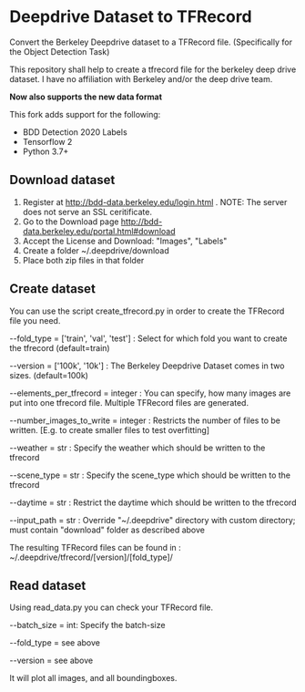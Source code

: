# Deepdrive Dataset to TFRecord
Convert the Berkeley Deepdrive dataset to a TFRecord file. (Specifically for the Object Detection Task)

This repository shall help to create a tfrecord file for the berkeley deep drive dataset. I have no affiliation with Berkeley and/or the deep drive team.

**Now also supports the new data format**

This fork adds support for the following:
  * BDD Detection 2020 Labels
  * Tensorflow 2
  * Python 3.7+

## Download dataset

1. Register at http://bdd-data.berkeley.edu/login.html . NOTE: The server does not serve an SSL ceritificate.
2. Go to the Download page http://bdd-data.berkeley.edu/portal.html#download
3. Accept the License and Download: "Images", "Labels"
4. Create a folder ~/.deepdrive/download
5. Place both zip files in that folder

## Create dataset

You can use the script create_tfrecord.py in order to create the TFRecord file you need.

--fold_type = \['train', 'val', 'test'\] : Select for which fold you want to create the tfrecord (default=train)


--version = \['100k', '10k'\] : The Berkeley Deepdrive Dataset comes in two sizes. (default=100k)

--elements_per_tfrecord = integer : You can specify, how many images are put into one tfrecord file. Multiple TFRecord files are generated.

--number_images_to_write = integer : Restricts the number of files to be written. \[E.g. to create smaller files to test overfitting\]

--weather = str : Specify the weather which should be written to the tfrecord

--scene_type = str : Specify the scene_type which should be written to the tfrecord

--daytime = str : Restrict the daytime which should be written to the tfrecord

--input_path = str : Override "~/.deepdrive" directory with custom directory; must contain "download" folder as described above

The resulting TFRecord files can be found in :
~/.deepdrive/tfrecord/\[version\]/\[fold_type\]/

## Read dataset

Using read_data.py you can check your TFRecord file.

--batch_size = int: Specify the batch-size

--fold_type = see above

--version = see above

It will plot all images, and all boundingboxes.
